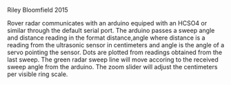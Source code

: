 Riley Bloomfield
2015

Rover radar communicates with an arduino equiped with an HCSO4 or similar through the default serial port. 
The arduino passes a sweep angle and distance reading in the format distance,angle where distance is a reading from the ultrasonic sensor in centimeters and angle is the angle of a servo pointing the sensor.
Dots are plotted from readings obtained from the last sweep. The green radar sweep line will move accoring to the received sweep angle from the arduino.
The zoom slider will adjust the centimeters per visible ring scale.
